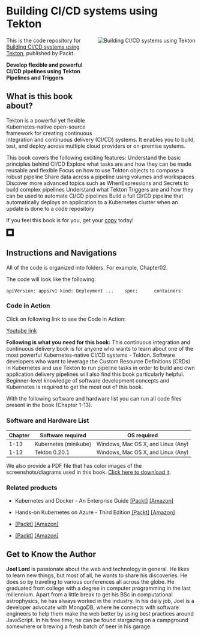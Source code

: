 # Building CI/CD systems using Tekton

<a href="https://www.packtpub.com/product/building-ci-cd-systems-using-tekton/9781801078214?utm_source=github&utm_medium=repository&utm_campaign=9781801078214"><img src="https://static.packt-cdn.com/products/9781801078214/cover/smaller" alt="Building CI/CD systems using Tekton" height="256px" align="right"></a>

This is the code repository for [Building CI/CD systems using Tekton](https://www.packtpub.com/product/building-ci-cd-systems-using-tekton/9781801078214?utm_source=github&utm_medium=repository&utm_campaign=9781801078214), published by Packt.

**Develop flexible and powerful CI/CD pipelines using Tekton Pipelines and Triggers**

## What is this book about?
Tekton is a powerful yet flexible Kubernetes-native open-source framework for creating continuous integration and continuous delivery (CI/CD) systems. It enables you to build, test, and deploy across multiple cloud providers or on-premise systems. 

This book covers the following exciting features:
Understand the basic principles behind CI/CD
Explore what tasks are and how they can be made reusable and flexible
Focus on how to use Tekton objects to compose a robust pipeline
Share data across a pipeline using volumes and workspaces
Discover more advanced topics such as WhenExpressions and Secrets to build complex pipelines
Understand what Tekton Triggers are and how they can be used to automate CI/CD pipelines
Build a full CI/CD pipeline that automatically deploys an application to a Kubernetes cluster when an update is done to a code repository

If you feel this book is for you, get your [copy](https://www.amazon.com/dp/1801078211) today!

<a href="https://www.packtpub.com/?utm_source=github&utm_medium=banner&utm_campaign=GitHubBanner"><img src="https://raw.githubusercontent.com/PacktPublishing/GitHub/master/GitHub.png" 
alt="https://www.packtpub.com/" border="5" /></a>

## Instructions and Navigations
All of the code is organized into folders. For example, Chapter02.

The code will look like the following:
```
apiVersion: apps/v1 kind: Deployment ...    spec:      containers:
```

### Code in Action
Click on following link to see the Code in Action:

[Youtube link](https://bit.ly/39ovGd6)


**Following is what you need for this book:**
This continuous integration and continuous delivery book is for anyone who wants to learn about one of the most powerful Kubernetes-native CI/CD systems - Tekton. Software developers who want to leverage the Custom Resource Definitions (CRDs) in Kubernetes and use Tekton to run pipeline tasks in order to build and own application delivery pipelines will also find this book particularly helpful. Beginner-level knowledge of software development concepts and Kubernetes is required to get the most out of this book.

With the following software and hardware list you can run all code files present in the book (Chapter 1-13).
### Software and Hardware List
| Chapter | Software required | OS required |
| -------- | ------------------------------------ | ----------------------------------- |
| 1-13 | Kubernetes (minikube) | Windows, Mac OS X, and Linux (Any) |
| 1-13 | Tekton 0.20.1 | Windows, Mac OS X, and Linux (Any) |


We also provide a PDF file that has color images of the screenshots/diagrams used in this book. [Click here to download it](http://www.packtpub.com/sites/default/files/downloads/9781801078214_ColorImages.pdf).

### Related products
* Kubernetes and Docker - An Enterprise Guide [[Packt]](https://www.packtpub.com/product/kubernetes-and-docker-an-enterprise-guide/9781839213403?utm_source=github&utm_medium=repository&utm_campaign=9781839213403) [[Amazon]](https://www.amazon.com/dp/183921340X)

* Hands-on Kubernetes on Azure - Third Edition [[Packt]](https://www.packtpub.com/product/hands-on-kubernetes-on-azure-third-edition/9781801079945?utm_source=github&utm_medium=repository&utm_campaign=9781801079945) [[Amazon]](https://www.amazon.com/dp/1801079943)

*  [[Packt]]() [[Amazon]](https://www.amazon.com/dp/)

*  [[Packt]]() [[Amazon]](https://www.amazon.com/dp/)

## Get to Know the Author
**Joel Lord**
is passionate about the web and technology in general. He likes to learn new things, but most of all, he wants to share his discoveries. He does so by traveling to various conferences all across the globe. He graduated from college with a degree in computer programming in the last millennium. Apart from a little break to get his BSc in computational astrophysics, he has always worked in the industry. In his daily job, Joel is a developer advocate with MongoDB, where he connects with software engineers to help them make the web better by using best practices around JavaScript. In his free time, he can be found stargazing on a campground somewhere or brewing a fresh batch of beer in his garage.


